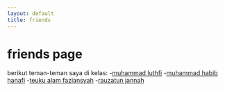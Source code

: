```yaml
---
layout: default
title: friends
---
```

# friends page
berikut teman-teman saya di kelas:
-[muhammad luthfi](https://mluthf11.github.io/MLUTHF11-github.io/)
-[muhammad habib hanafi](https://habibgg9999.github.io/)
-[teuku alam faziansyah]()
-[rauzatun jannah]()